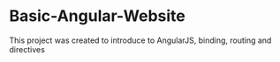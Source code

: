 # Basic-Angular-Website
This project was created to introduce to AngularJS, binding, routing and directives
